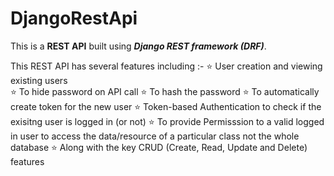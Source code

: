 # DjangoRestApi

This is a <b>REST API</b> built using <b><i>Django REST framework (DRF)</i></b>. 

This REST API has several features including :-
⭐ User creation and viewing existing users   
⭐ To hide password on API call
⭐ To hash the password
⭐ To automatically create token for the new user
⭐ Token-based Authentication to check if the exisitng user is logged in (or not)
⭐ To provide Permisssion to a valid logged in user to access the data/resource of a particular class not the whole database
⭐ Along with the key CRUD (Create, Read, Update and Delete) features
